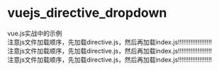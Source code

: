 # vuejs_directive_dropdown
vue.js实战中的示例<br>
注意js文件加载顺序，先加载directive.js，然后再加载index.js!!!!!!!!!!!!!!!!!!!<br>
注意js文件加载顺序，先加载directive.js，然后再加载index.js!!!!!!!!!!!!!!!!!!!<br>
注意js文件加载顺序，先加载directive.js，然后再加载index.js!!!!!!!!!!!!!!!!!!!
